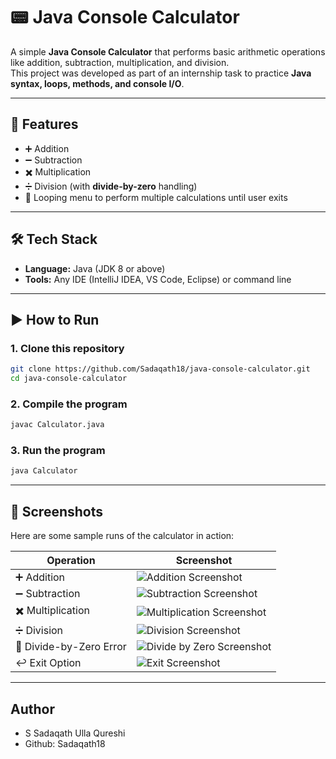 # 📟 Java Console Calculator

A simple **Java Console Calculator** that performs basic arithmetic operations like addition, subtraction, multiplication, and division.  
This project was developed as part of an internship task to practice **Java syntax, loops, methods, and console I/O**.

---

## 🚀 Features
- ➕ Addition  
- ➖ Subtraction  
- ✖️ Multiplication  
- ➗ Division (with **divide-by-zero** handling)  
- 🔁 Looping menu to perform multiple calculations until user exits  

---

## 🛠️ Tech Stack
- **Language:** Java (JDK 8 or above)  
- **Tools:** Any IDE (IntelliJ IDEA, VS Code, Eclipse) or command line  

---

## ▶️ How to Run

### 1. Clone this repository
```bash
git clone https://github.com/Sadaqath18/java-console-calculator.git
cd java-console-calculator
```
### 2. Compile the program
```bash
javac Calculator.java
```
### 3. Run the program
```bash
java Calculator
```
---
## 📸 Screenshots

Here are some sample runs of the calculator in action:

| Operation                | Screenshot |
|---------------------------|------------|
| ➕ Addition               | ![Addition Screenshot](screenshots/addition.png) |
| ➖ Subtraction            | ![Subtraction Screenshot](screenshots/subtraction.png) |
| ✖️ Multiplication        | ![Multiplication Screenshot](screenshots/multiplication.png) |
| ➗ Division               | ![Division Screenshot](screenshots/division.png) |
| 🚫 Divide-by-Zero Error   | ![Divide by Zero Screenshot](screenshots/divide-by-zero.png) |
| ↩️ Exit Option            | ![Exit Screenshot](screenshots/exit.png) |

---
## Author
- S Sadaqath Ulla Qureshi
- Github: Sadaqath18


